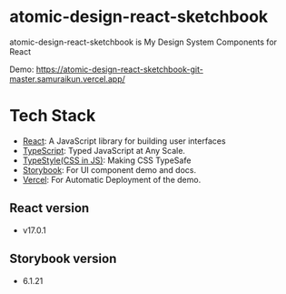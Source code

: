 # atomic-design-react-sketchbook

atomic-design-react-sketchbook is My Design System Components for React

Demo: https://atomic-design-react-sketchbook-git-master.samuraikun.vercel.app/

# Tech Stack

- [React](https://reactjs.org/): A JavaScript library for building user interfaces
- [TypeScript](https://www.typescriptlang.org/): Typed JavaScript at Any Scale.
- [TypeStyle(CSS in JS)](https://typestyle.github.io/#/): Making CSS TypeSafe
- [Storybook](https://storybook.js.org/): For UI component demo and docs.
- [Vercel](https://vercel.com/): For Automatic Deployment of the demo.

## React version
- v17.0.1

## Storybook version
- 6.1.21
